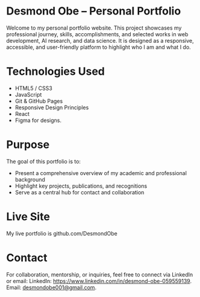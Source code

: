 # Desmond Obe – Personal Portfolio

Welcome to my personal portfolio website. This project showcases my professional journey, skills, accomplishments, and selected works in web development, AI research, and data science. It is designed as a responsive, accessible, and user-friendly platform to highlight who I am and what I do.

 # Technologies Used
- HTML5 / CSS3
- JavaScript
- Git & GitHub Pages
- Responsive Design Principles
- React
- Figma for designs.


# Purpose
The goal of this portfolio is to:
- Present a comprehensive overview of my academic and professional background
- Highlight key projects, publications, and recognitions
- Serve as a central hub for contact and collaboration

# Live Site
My live portfolio is github.com/DesmondObe

# Contact
For collaboration, mentorship, or inquiries, feel free to connect via LinkedIn or email:
LinkedIn: https://www.linkedin.com/in/desmond-obe-059559139.
Email: desmondobe001@gmail.com.
